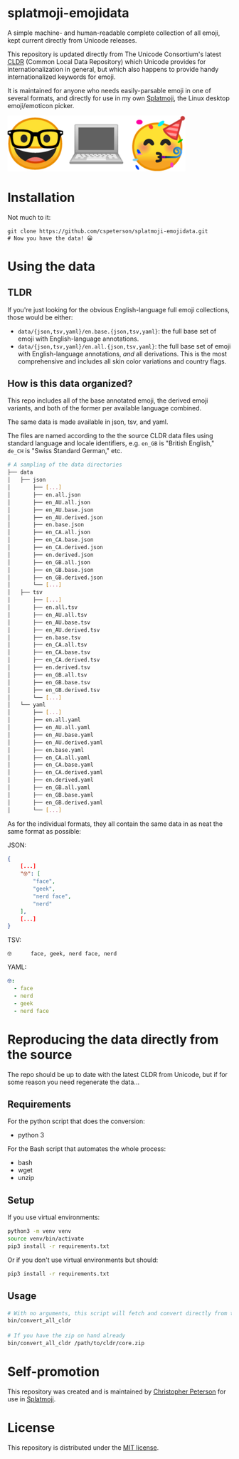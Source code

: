 splatmoji-emojidata
===================

A simple machine- and human-readable complete collection of all emoji, kept current directly from Unicode releases.

This repository is updated directly from The Unicode Consortium's latest [CLDR] (Common Local Data Repository) which Unicode provides for internationalization in general, but which also happens to provide handy internationalized keywords for emoji.

It is maintained for anyone who needs easily-parsable emoji in one of several formats, and directly for use in my own [Splatmoji], the Linux desktop emoji/emoticon picker.

<img src="logo.png" width="400">

# Installation

Not much to it:

```
git clone https://github.com/cspeterson/splatmoji-emojidata.git
# Now you have the data! 😀
```

# Using the data

## TLDR

If you're just looking for the obvious English-language full emoji collections, those would be either:

* `data/{json,tsv,yaml}/en.base.{json,tsv,yaml}`: the full base set of emoji with English-language annotations.
* `data/{json,tsv,yaml}/en.all.{json,tsv,yaml}`: the full base set of emoji with English-language annotations, *and* all derivations. This is the most comprehensive and includes all skin color variations and country flags.

## How is this data organized?

This repo includes all of the base annotated emoji, the derived emoji variants, and both of the former per available language combined.

The same data is made available in json, tsv, and yaml.

The files are named according to the the source CLDR data files using standard language and locale identifiers, e.g. `en_GB` is "British English," `de_CH` is "Swiss Standard German," etc.

```sh
# A sampling of the data directories
├── data
│   ├── json
│       ├── [...]
│       ├── en.all.json
│       ├── en_AU.all.json
│       ├── en_AU.base.json
│       ├── en_AU.derived.json
│       ├── en.base.json
│       ├── en_CA.all.json
│       ├── en_CA.base.json
│       ├── en_CA.derived.json
│       ├── en.derived.json
│       ├── en_GB.all.json
│       ├── en_GB.base.json
│       ├── en_GB.derived.json
│       └── [...]
│   ├── tsv
│       ├── [...]
│       ├── en.all.tsv
│       ├── en_AU.all.tsv
│       ├── en_AU.base.tsv
│       ├── en_AU.derived.tsv
│       ├── en.base.tsv
│       ├── en_CA.all.tsv
│       ├── en_CA.base.tsv
│       ├── en_CA.derived.tsv
│       ├── en.derived.tsv
│       ├── en_GB.all.tsv
│       ├── en_GB.base.tsv
│       ├── en_GB.derived.tsv
│       └── [...]
│   └── yaml
│       ├── [...]
│       ├── en.all.yaml
│       ├── en_AU.all.yaml
│       ├── en_AU.base.yaml
│       ├── en_AU.derived.yaml
│       ├── en.base.yaml
│       ├── en_CA.all.yaml
│       ├── en_CA.base.yaml
│       ├── en_CA.derived.yaml
│       ├── en.derived.yaml
│       ├── en_GB.all.yaml
│       ├── en_GB.base.yaml
│       ├── en_GB.derived.yaml
│       └── [...]
```

As for the individual formats, they all contain the same data in as neat the same format as possible:

JSON:

```json
{
    [...]
    "🤓": [
        "face",
        "geek",
        "nerd face",
        "nerd"
    ],
    [...]
}
```

TSV:

```
🤓      face, geek, nerd face, nerd
```

YAML:

```yaml
🤓:
  - face
  - nerd
  - geek
  - nerd face
```

# Reproducing the data directly from the source

The repo should be up to date with the latest CLDR from Unicode, but if for some reason you need regenerate the data...

## Requirements

For the python script that does the conversion:

* python 3

For the Bash script that automates the whole process:

* bash
* wget
* unzip

## Setup

If you use virtual environments:

```sh
python3 -m venv venv
source venv/bin/activate
pip3 install -r requirements.txt
```

Or if you don't use virtual environments but should:

```sh
pip3 install -r requirements.txt
```


## Usage

```sh
# With no arguments, this script will fetch and convert directly from the latest CLDR zip:
bin/convert_all_cldr

# If you have the zip on hand already
bin/convert_all_cldr /path/to/cldr/core.zip
```

# Self-promotion

This repository was created and is maintained by [Christopher Peterson] for use in [Splatmoji].

# License

This repository is distributed under the [MIT license](LICENSE.md).

[CLDR]: http://cldr.unicode.org/index/downloads
[Christopher Peterson]: https://chrispeterson.info
[Splatmoji]: https://github.com/cspeterson/splatmoji

